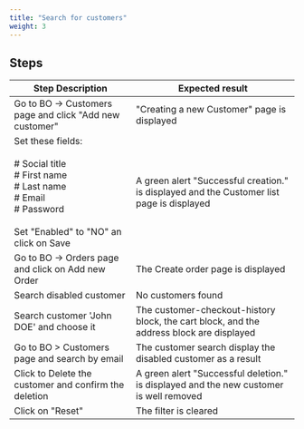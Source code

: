```yaml
---
title: "Search for customers"
weight: 3
---
```

## Steps
| Step Description | Expected result |
| ----- | ----- |
| Go to BO -> Customers page and click "Add new customer" | "Creating a new Customer" page is displayed |
| Set these fields:<br><br># Social title<br># First name<br># Last name<br># Email<br># Password<br><br>Set "Enabled" to "NO" an click on Save | A green alert "Successful creation." is displayed and the Customer list page is displayed |
| Go to BO -> Orders page and click on Add new Order | The Create order page is displayed |
| Search disabled customer | No customers found |
| Search customer 'John DOE' and choose it | The customer-checkout-history block, the cart block, and the address block are displayed |
| Go to BO > Customers page and search by email | The customer search display the disabled customer as a result |
| Click to Delete the customer and confirm the deletion | A green alert "Successful deletion." is displayed and the new customer is well removed |
| Click on "Reset" | The filter is cleared |
